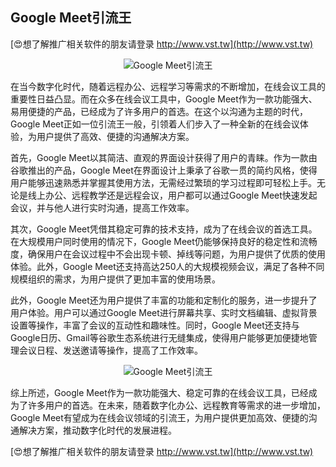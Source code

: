 ## **Google Meet引流王**

[😍想了解推广相关软件的朋友请登录 http://www.vst.tw](http://www.vst.tw)

 <center><img src="https://vst.tw/MP4/tuiguang/png/4.png" alt="Google Meet引流王"></center>

在当今数字化时代，随着远程办公、远程学习等需求的不断增加，在线会议工具的重要性日益凸显。而在众多在线会议工具中，Google Meet作为一款功能强大、易用便捷的产品，已经成为了许多用户的首选。在这个以沟通为主题的时代，Google Meet正如一位引流王一般，引领着人们步入了一种全新的在线会议体验，为用户提供了高效、便捷的沟通解决方案。

首先，Google Meet以其简洁、直观的界面设计获得了用户的青睐。作为一款由谷歌推出的产品，Google Meet在界面设计上秉承了谷歌一贯的简约风格，使得用户能够迅速熟悉并掌握其使用方法，无需经过繁琐的学习过程即可轻松上手。无论是线上办公、远程教学还是远程会议，用户都可以通过Google Meet快速发起会议，并与他人进行实时沟通，提高工作效率。

其次，Google Meet凭借其稳定可靠的技术支持，成为了在线会议的首选工具。在大规模用户同时使用的情况下，Google Meet仍能够保持良好的稳定性和流畅度，确保用户在会议过程中不会出现卡顿、掉线等问题，为用户提供了优质的使用体验。此外，Google Meet还支持高达250人的大规模视频会议，满足了各种不同规模组织的需求，为用户提供了更加丰富的使用场景。

此外，Google Meet还为用户提供了丰富的功能和定制化的服务，进一步提升了用户体验。用户可以通过Google Meet进行屏幕共享、实时文档编辑、虚拟背景设置等操作，丰富了会议的互动性和趣味性。同时，Google Meet还支持与Google日历、Gmail等谷歌生态系统进行无缝集成，使得用户能够更加便捷地管理会议日程、发送邀请等操作，提高了工作效率。

 <center><img src="https://vst.tw/MP4/tuiguang/png/5.png" alt="Google Meet引流王"></center>

综上所述，Google Meet作为一款功能强大、稳定可靠的在线会议工具，已经成为了许多用户的首选。在未来，随着数字化办公、远程教育等需求的进一步增加，Google Meet有望成为在线会议领域的引流王，为用户提供更加高效、便捷的沟通解决方案，推动数字化时代的发展进程。

[😍想了解推广相关软件的朋友请登录 http://www.vst.tw](http://www.vst.tw)



